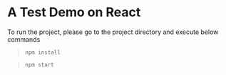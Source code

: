 # A Test Demo on React
To run the project, please go to the project directory and execute below commands

> `npm install`

> `npm start`
